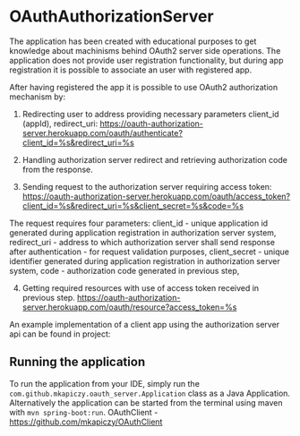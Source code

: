 # OAuthAuthorizationServer

The application has been created with educational purposes to get knowledge about machinisms behind OAuth2 server side operations. The application does not provide user registration functionality, but during app registration it is possible to associate an user with registered app.

After having registered the app it is possible to use OAuth2 authorization mechanism by:

1. Redirecting user to address providing necessary parameters client_id (appId), redirect_uri: 
https://oauth-authorization-server.herokuapp.com/oauth/authenticate?client_id=%s&redirect_uri=%s

2. Handling authorization server redirect and retrieving authorization code from the response.

3. Sending request to the authorization server requiring access token:
https://oauth-authorization-server.herokuapp.com/oauth/access_token?client_id=%s&redirect_uri=%s&client_secret=%s&code=%s

The request requires four parameters:
client_id - unique application id generated during application registration in authorization server system,
redirect_uri - address to which authorization server shall send response after authentication - for request validation purposes,
client_secret - unique identifier generated during application registration in authorization server system,
code - authorization code generated in previous step,

4. Getting required resources with use of access token received in previous step.
https://oauth-authorization-server.herokuapp.com/oauth/resource?access_token=%s

An example implementation of a client app using the authorization server api can be found in project:


## Running the application

To run the application from your IDE, simply run the `com.github.mkapiczy.oauth_server.Application` class as
a Java Application.
Alternatively the application can be started from the terminal using maven with `mvn spring-boot:run`.
OAuthClient - https://github.com/mkapiczy/OAuthClient


